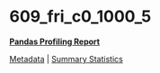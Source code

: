 # 609_fri_c0_1000_5

[**Pandas Profiling Report**](https://epistasislab.github.io/pmlb/profile/609_fri_c0_1000_5.html)

[Metadata](metadata.yaml) | [Summary Statistics](summary_stats.tsv)

